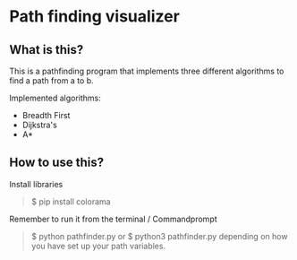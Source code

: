 # Path finding visualizer


## What is this?
This is a pathfinding program that implements three different algorithms to find a path from a to b.

Implemented algorithms:
- Breadth First
- Dijkstra's
- A*

## How to use this?
Install libraries

> $ pip install colorama

Remember to run it from the terminal / Commandprompt

> $ python pathfinder.py
or
> $ python3 pathfinder.py
depending on how you have set up your path variables.
